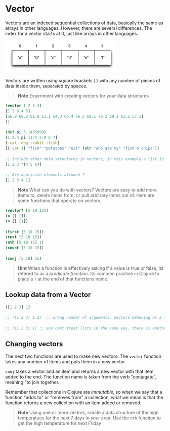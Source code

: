 # Vector

Vectors are an indexed sequential collections of data, basically the same as arrays in other languages.  However, there are several differences.  The index for a vector starts at 0, just like arrays in other languages. 

![Vector](../images/vector-concept.png)

Vectors are written using square brackets `[]` with any number of pieces of data inside them, separated by spaces. 

> **Note** Experiment with creating vectors for your data structures

```clojure
(vector 1 2 3 4)
[1 2 3 4 5]
[56.9 60.2 61.8 63.1 54.3 66.4 66.5 68.1 70.2 69.2 63.1 57.1]
[]

(def pi 3.1435893)
[1 2.4 pi 11/4 5.0 6 7]
[:cat :dog :rabit :fish]
[{:cat 1} "fish" "potatoes" "oil" (str "who ate my" "fish n chips")]

;; Include other data structures in vectors, in this example a list is an element of the vector
[1 2 3 '(4 5 6)]

;; Are duplicate elements allowed ?
[1 2 3 4 1]
```

> **Note** What can you do with vectors? Vectors are easy to add more items to, delete items from, or pull arbitrary items out of. Here are some functions that operate on vectors.

```clojure
(vector? [5 10 15])
(= [] [])
(= [] [1])

(first [5 10 15])
(rest [5 10 15])
(nth [5 10 15] 1)
(count [5 10 15])

(conj [5 10] 15)
```

> **Hint** When a function is effectively asking if a value is true or false, its refered to as a _predicate function_.  Its common practice in Clojure to place a `?` at the end of that functions name.


## Lookup data from a Vector


```clojure
([1 2 3] 1)

;; ([1 2 3] 1 2)  ;; wrong number of arguments, vectors behaving as a function expect one parameter

;; ((1 2 3) 1) ;; you cant treat lists in the same way, there is another approach - assoc
```
  

## Changing vectors 

The next two functions are used to make new vectors. The `vector` function takes any number of items and puts them in a new vector.

 `conj` takes a vector and an item and returns a new vector with that item added to the end. The function name is taken from the verb "conjugate", meaning "to join together.

Remember that  collections in Clojure are _immutable_, so when we say that a function "adds to" or "removes from" a collection, what we mean is that the function returns a new collection with an item added or removed.

> **Note** Using one or more vectors, create a data structure of the high temperatues for the next 7 days in your area. Use the `nth` function to get the high temperature for next Friday
